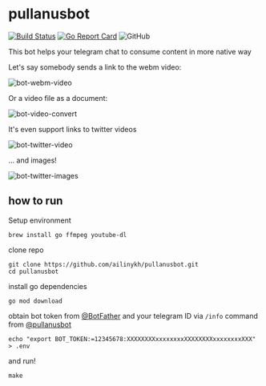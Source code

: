 # pullanusbot

[![Build Status](https://github.com/ailinykh/pullanusbot/workflows/build/badge.svg)](https://github.com/ailinykh/pullanusbot/actions?query=workflow%3Abuild)
[![Go Report Card](https://goreportcard.com/badge/github.com/ailinykh/pullanusbot)](https://goreportcard.com/report/github.com/ailinykh/pullanusbot)
![GitHub](https://img.shields.io/github/license/ailinykh/pullanusbot.svg)

This bot helps your telegram chat to consume content in more native way

Let's say somebody sends a link to the webm video:

![bot-webm-video](https://user-images.githubusercontent.com/939390/95298451-c7757100-0884-11eb-9140-4c6474959720.gif)

Or a video file as a document:

![bot-video-convert](https://user-images.githubusercontent.com/939390/95298623-07d4ef00-0885-11eb-92e4-b3c2015f7ecc.gif)

It's even support links to twitter videos

![bot-twitter-video](https://user-images.githubusercontent.com/939390/95298730-3783f700-0885-11eb-9650-b0c04e40aa2f.gif)

... and images!

![bot-twitter-images](https://user-images.githubusercontent.com/939390/95298790-4cf92100-0885-11eb-8bb2-8adbc91f5b23.gif)

## how to run

Setup environment

```shell
brew install go ffmpeg youtube-dl
```
clone repo

```shell
git clone https://github.com/ailinykh/pullanusbot.git
cd pullanusbot
```

install go dependencies
```shell
go mod download
```
obtain bot token from [@BotFather](https://t.me/BotFather) and your telegram ID via `/info` command from [@pullanusbot](https://t.me/pullanusbot)

```shell
echo "export BOT_TOKEN:=12345678:XXXXXXXXxxxxxxxxXXXXXXXXxxxxxxxxXXX" > .env
```

and run!

```shell
make
```
